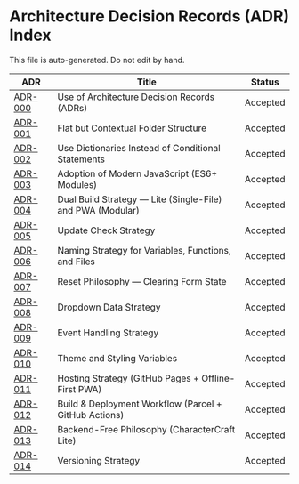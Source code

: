 # Architecture Decision Records (ADR) Index

This file is auto-generated. Do not edit by hand.

| ADR | Title | Status |
|-----|-------|--------|
| [ADR-000](./adr-000-use-of-adr.md) | Use of Architecture Decision Records (ADRs) | Accepted |
| [ADR-001](./adr-001-folder-structure.md) | Flat but Contextual Folder Structure | Accepted |
| [ADR-002](./adr-002-dictionaries-vs-conditionals.md) | Use Dictionaries Instead of Conditional Statements | Accepted |
| [ADR-003](./adr-003-modern-es6-modules.md) | Adoption of Modern JavaScript (ES6+ Modules) | Accepted |
| [ADR-004](./adr-004-lite-pwd-builds.md) | Dual Build Strategy — Lite (Single-File) and PWA (Modular) | Accepted |
| [ADR-005](./adr-005-update-check-strategy.md) | Update Check Strategy | Accepted |
| [ADR-006](./adr-006-naming-strategy.md) | Naming Strategy for Variables, Functions, and Files | Accepted |
| [ADR-007](./adr-007-reset-philosophy.md) | Reset Philosophy — Clearing Form State | Accepted |
| [ADR-008](./adr-008-dropdown-strategy.md) | Dropdown Data Strategy | Accepted |
| [ADR-009](./adr-009-event-handling-strategy.md) | Event Handling Strategy | Accepted |
| [ADR-010](./adr-010-theme-styling-variables.md) | Theme and Styling Variables | Accepted |
| [ADR-011](./adr-011-hosting-strategy.md) | Hosting Strategy (GitHub Pages + Offline-First PWA) | Accepted |
| [ADR-012](./adr-012-build-dev-workflow.md) | Build & Deployment Workflow (Parcel + GitHub Actions) | Accepted |
| [ADR-013](./adr-013-backend-free-lite.md) | Backend-Free Philosophy (CharacterCraft Lite) | Accepted |
| [ADR-014](./adr-014-versioning-policy.md) | Versioning Strategy | Accepted |
